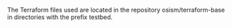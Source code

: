 The Terraform files used are located in the repository osism/terraform-base
in directories with the prefix testbed.
